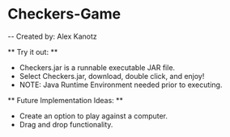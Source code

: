 # Checkers-Game
-- Created by: Alex Kanotz


** Try it out: **
- Checkers.jar is a runnable executable JAR file.
- Select Checkers.jar, download, double click, and enjoy!
- NOTE: Java Runtime Environment needed prior to executing.


** Future Implementation Ideas: **
- Create an option to play against a computer.
- Drag and drop functionality.
